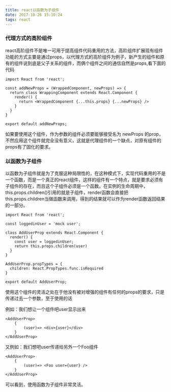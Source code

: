 ```yaml
---
title: react以函数为子组件
date: 2017-10-26 15:10:24
tags: react
---
```


### 代理方式的高阶组件
react高阶组件不是唯一可用于提高组件代码重用的方法，高阶组件扩展现有组件功能的方式主要是通过props，以代理方式的高阶组件为例子，新产生的组件和原有的组件说到底是父子关系的组件，而俩个组件之间的通信自然是props,看下面的代码

```
import React from 'react';

const addNewProps = (WrappedComponent, newProps) => {
  return class WrappingComponent extends React.Component {
    render() {
      return <WrappedComponent {...this.props} {...newProps} />
    }
  }
}

export default addNewProps;
```

如果要使用这个组件，作为参数的组件必须要能够接受名为 newProps 的prop，不然应用这个组件就完全没有意义，这就是代理组件的一个缺点，对原有组件的props有了固化的要求。

### 以函数为子组件

以函数为子组件就是为了克服这种局限性的，在这种模式下，实现代码重用的不是一个函数，而是一个真正的react组件，这样的组件有一个特点，就是要求必须有子组件的存在，而且这个子组件必须是一个函数。在实例的生命周期中，this.props.children()引用的就是子组件，render函数会直接把this.props.children当做函数来调用，得到的结果就可以作为render函数返回结果的一部分。

```
import React from 'react';

const loggedinUser = 'mock user';

class AddUserProp extends React.Component {
  render() {
    const user = loggedinUser;
    return this.props.children(user)
  }
}

AddUserProp.propTypes = {
  children: React.PropTypes.func.isRequired
}

export default AddUserProp;
```

使用这个组件的灵活之处在于他没有被对增强的组件有任何的props的要求，只是传递过去一个参数，至于使用的话

例如：我们想让一个组件吧user显示出来

```
<AddUserProp>
	{
		(user)=> <div>{user}</div>
	}
</AddUserProp>
```

又例如：我们想吧user传递给另外一个Foo组件

```
<AddUserProp>
	{
		(user)=> <Foo user={user} />
	}
</AddUserProp>
```

可以看到，使用函数为子组件非常灵活。